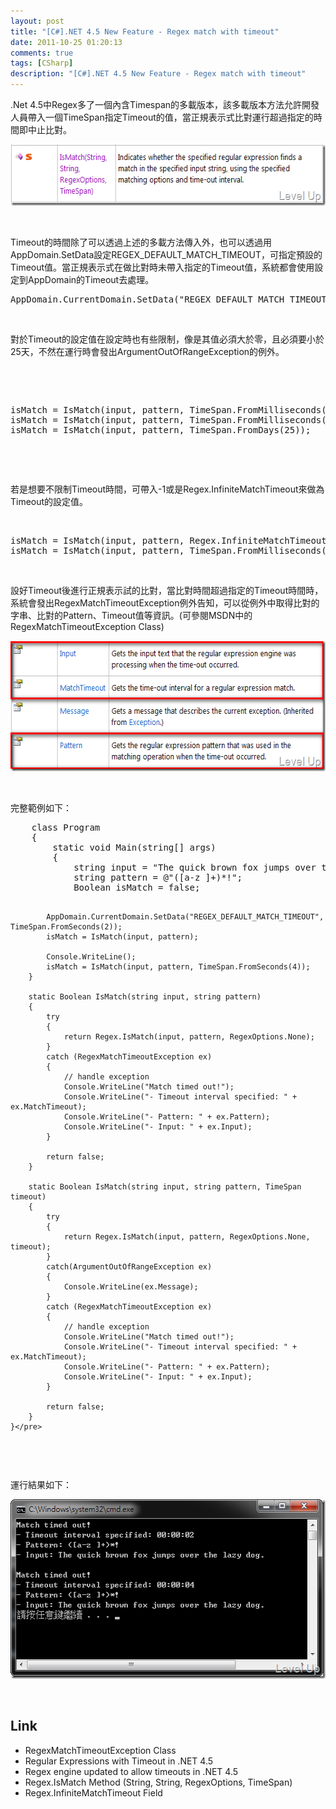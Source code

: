 ```yaml
---
layout: post
title: "[C#].NET 4.5 New Feature - Regex match with timeout"
date: 2011-10-25 01:20:13
comments: true
tags: [CSharp]
description: "[C#].NET 4.5 New Feature - Regex match with timeout"
---
```

<p>
	.Net 4.5中Regex多了一個內含Timespan的多載版本，該多載版本方法允許開發人員帶入一個TimeSpan指定Timeout的值，當正規表示式比對運行超過指定的時間即中止比對。</p>
<p>
	<img alt="image" border="0" height="98" src="\images\posts\46293\image_thumb_2.png" style="border-bottom: 0px; border-left: 0px; border-top: 0px; border-right: 0px" width="574" /></p>
<p>
	 </p>
<p>
	Timeout的時間除了可以透過上述的多載方法傳入外，也可以透過用AppDomain.SetData設定REGEX_DEFAULT_MATCH_TIMEOUT，可指定預設的Timeout值。當正規表示式在做比對時未帶入指定的Timeout值，系統都會使用設定到AppDomain的Timeout去處理。</p>
<div class="wlWriterSmartContent" id="scid:812469c5-0cb0-4c63-8c15-c81123a09de7:ddcbbef0-f166-450b-ac5c-8be2ee69f012" style="padding-bottom: 0px; margin: 0px; padding-left: 0px; padding-right: 0px; display: inline; float: none; padding-top: 0px">
	<pre class="c#" name="code">
AppDomain.CurrentDomain.SetData("REGEX_DEFAULT_MATCH_TIMEOUT", TimeSpan.FromSeconds(2));</pre>
</div>
<p>
	 </p>
<p>
	對於Timeout的設定值在設定時也有些限制，像是其值必須大於零，且必須要小於25天，不然在運行時會發出ArgumentOutOfRangeException的例外。</p>
<p>
	 </p>
<p>
	 </p>
<div class="wlWriterSmartContent" id="scid:812469c5-0cb0-4c63-8c15-c81123a09de7:2fae2e1f-1236-4bd9-9e17-59fd4fd4fc75" style="padding-bottom: 0px; margin: 0px; padding-left: 0px; padding-right: 0px; display: inline; float: none; padding-top: 0px">
	<pre class="c#" name="code">
isMatch = IsMatch(input, pattern, TimeSpan.FromMilliseconds(0));
isMatch = IsMatch(input, pattern, TimeSpan.FromMilliseconds(-2));
isMatch = IsMatch(input, pattern, TimeSpan.FromDays(25));</pre>
</div>
<p>
	 </p>
<p>
	 </p>
<p>
	若是想要不限制Timeout時間，可帶入-1或是Regex.InfiniteMatchTimeout來做為Timeout的設定值。</p>
<p>
	 </p>
<div class="wlWriterSmartContent" id="scid:812469c5-0cb0-4c63-8c15-c81123a09de7:c832cb47-6d1c-4fdc-99e8-a4f644f58e2a" style="padding-bottom: 0px; margin: 0px; padding-left: 0px; padding-right: 0px; display: inline; float: none; padding-top: 0px">
	<pre class="c#" name="code">
isMatch = IsMatch(input, pattern, Regex.InfiniteMatchTimeout);
isMatch = IsMatch(input, pattern, TimeSpan.FromMilliseconds(-1));</pre>
</div>
<p>
	 </p>
<p>
	設好Timeout後進行正規表示試的比對，當比對時間超過指定的Timeout時間時，系統會發出RegexMatchTimeoutException例外告知，可以從例外中取得比對的字串、比對的Pattern、Timeout值等資訊。(可參閱MSDN中的RegexMatchTimeoutException Class)</p>
<p>
	<img alt="image" border="0" height="209" src="\images\posts\46293\image_thumb.png" style="border-bottom: 0px; border-left: 0px; border-top: 0px; border-right: 0px" width="574" /></p>
<p>
	 </p>
<p>
	完整範例如下：</p>
<div class="wlWriterSmartContent" id="scid:812469c5-0cb0-4c63-8c15-c81123a09de7:13a1fe07-c844-4ccd-bad7-e5ea9b3ab7e5" style="padding-bottom: 0px; margin: 0px; padding-left: 0px; padding-right: 0px; display: inline; float: none; padding-top: 0px">
	<pre class="c#" name="code">
    class Program
    {
        static void Main(string[] args)
        {
            string input = "The quick brown fox jumps over the lazy dog.";
            string pattern = @"([a-z ]+)*!";
            Boolean isMatch = false;

            AppDomain.CurrentDomain.SetData("REGEX_DEFAULT_MATCH_TIMEOUT", TimeSpan.FromSeconds(2));
            isMatch = IsMatch(input, pattern);

            Console.WriteLine();
            isMatch = IsMatch(input, pattern, TimeSpan.FromSeconds(4));
        }

        static Boolean IsMatch(string input, string pattern)
        {
            try
            {
                return Regex.IsMatch(input, pattern, RegexOptions.None);
            }
            catch (RegexMatchTimeoutException ex)
            {
                // handle exception
                Console.WriteLine("Match timed out!");
                Console.WriteLine("- Timeout interval specified: " + ex.MatchTimeout);
                Console.WriteLine("- Pattern: " + ex.Pattern);
                Console.WriteLine("- Input: " + ex.Input);
            }

            return false;
        }

        static Boolean IsMatch(string input, string pattern, TimeSpan timeout)
        {
            try
            {
                return Regex.IsMatch(input, pattern, RegexOptions.None, timeout);
            }
            catch(ArgumentOutOfRangeException ex)
            {
                Console.WriteLine(ex.Message);
            }
            catch (RegexMatchTimeoutException ex)
            {
                // handle exception
                Console.WriteLine("Match timed out!");
                Console.WriteLine("- Timeout interval specified: " + ex.MatchTimeout);
                Console.WriteLine("- Pattern: " + ex.Pattern);
                Console.WriteLine("- Input: " + ex.Input);
            }

            return false;
        }
    }</pre>
</div>
<p>
	 </p>
<p>
	運行結果如下：</p>
<p>
	<img alt="image" border="0" height="287" src="\images\posts\46293\image_thumb_3.png" style="border-bottom: 0px; border-left: 0px; border-top: 0px; border-right: 0px" width="537" /></p>
<p>
	 </p>
<h2>
	Link</h2>
<ul>
	<li>
		RegexMatchTimeoutException Class</li>
	<li>
		Regular Expressions with Timeout in .NET 4.5</li>
	<li>
		Regex engine updated to allow timeouts in .NET 4.5</li>
	<li>
		Regex.IsMatch Method (String, String, RegexOptions, TimeSpan)</li>
	<li>
		Regex.InfiniteMatchTimeout Field</li>
</ul>
